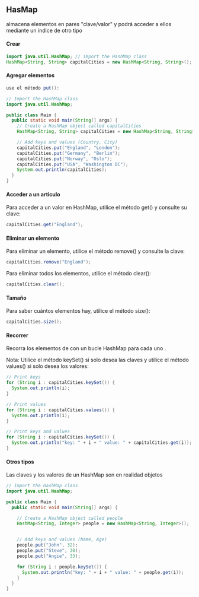 ## HasMap
almacena elementos en pares "clave/valor" y podrá acceder a ellos mediante un índice de otro tipo

#### Crear

```java
import java.util.HashMap; // import the HashMap class
HashMap<String, String> capitalCities = new HashMap<String, String>();
```

#### Agregar elementos

```java
use el método put():

// Import the HashMap class
import java.util.HashMap;

public class Main {
  public static void main(String[] args) {
    // Create a HashMap object called capitalCities
    HashMap<String, String> capitalCities = new HashMap<String, String>();

    // Add keys and values (Country, City)
    capitalCities.put("England", "London");
    capitalCities.put("Germany", "Berlin");
    capitalCities.put("Norway", "Oslo");
    capitalCities.put("USA", "Washington DC");
    System.out.println(capitalCities);
  }
}
```

#### Acceder a un articulo
Para acceder a un valor en HashMap, utilice el método get() y consulte su clave:

```java
capitalCities.get("England");
```

#### Eliminar un elemento
Para eliminar un elemento, utilice el método remove() y consulte la clave:

```java
capitalCities.remove("England");
```

Para eliminar todos los elementos, utilice el método clear():
```java
capitalCities.clear();
```

#### Tamaño
Para saber cuántos elementos hay, utilice el método size():

```java  
capitalCities.size();
```

#### Recorrer
Recorra los elementos de con un bucle HashMap para cada uno .

Nota: Utilice el método keySet() si solo desea las claves y utilice el método values() si solo desea los valores:

```java  
// Print keys
for (String i : capitalCities.keySet()) {
  System.out.println(i);
}

// Print values
for (String i : capitalCities.values()) {
  System.out.println(i);
}

// Print keys and values
for (String i : capitalCities.keySet()) {
  System.out.println("key: " + i + " value: " + capitalCities.get(i));
}
```
#### Otros tipos

Las claves y los valores de un HashMap son en realidad objetos

```java  
// Import the HashMap class
import java.util.HashMap;

public class Main {
  public static void main(String[] args) {

    // Create a HashMap object called people
    HashMap<String, Integer> people = new HashMap<String, Integer>();


    // Add keys and values (Name, Age)
    people.put("John", 32);
    people.put("Steve", 30);
    people.put("Angie", 33);

    for (String i : people.keySet()) {
      System.out.println("key: " + i + " value: " + people.get(i));
    }
  }
}
```